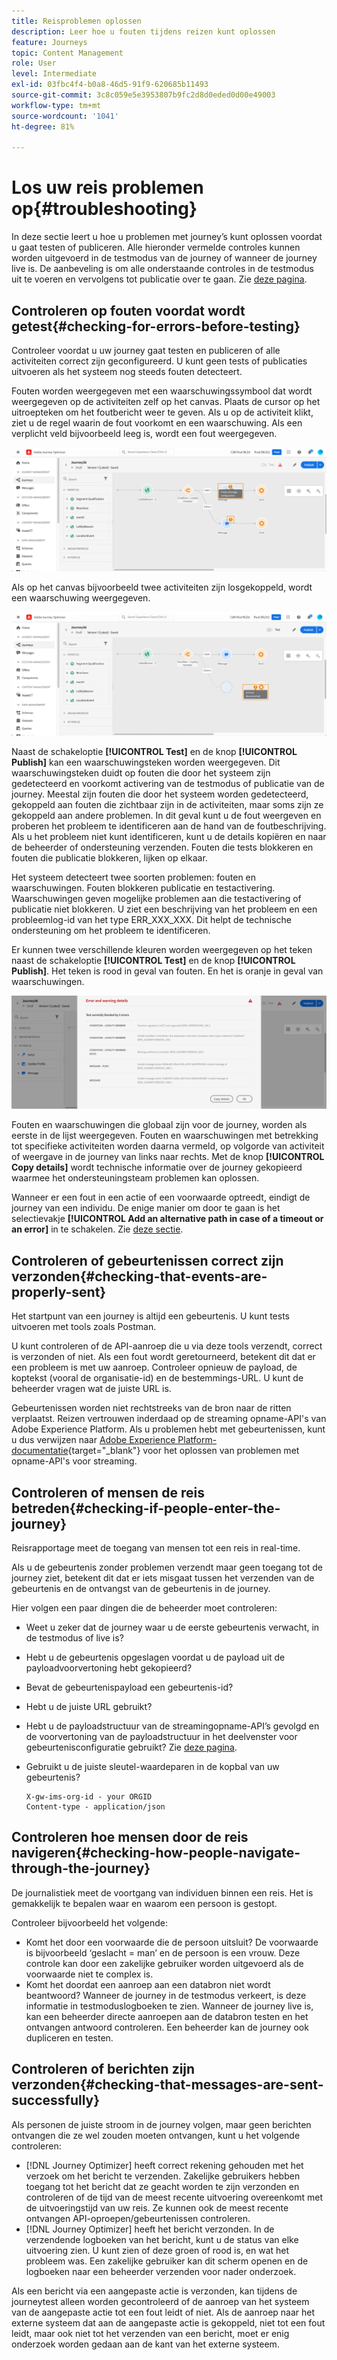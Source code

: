 ```yaml
---
title: Reisproblemen oplossen
description: Leer hoe u fouten tijdens reizen kunt oplossen
feature: Journeys
topic: Content Management
role: User
level: Intermediate
exl-id: 03fbc4f4-b0a8-46d5-91f9-620685b11493
source-git-commit: 3c8c059e5e3953807b9fc2d8d0eded0d00e49003
workflow-type: tm+mt
source-wordcount: '1041'
ht-degree: 81%

---
```


# Los uw reis problemen op{#troubleshooting}

In deze sectie leert u hoe u problemen met journey’s kunt oplossen voordat u gaat testen of publiceren. Alle hieronder vermelde controles kunnen worden uitgevoerd in de testmodus van de journey of wanneer de journey live is. De aanbeveling is om alle onderstaande controles in de testmodus uit te voeren en vervolgens tot publicatie over te gaan. Zie [deze pagina](../building-journeys/testing-the-journey.md).

## Controleren op fouten voordat wordt getest{#checking-for-errors-before-testing}

Controleer voordat u uw journey gaat testen en publiceren of alle activiteiten correct zijn geconfigureerd. U kunt geen tests of publicaties uitvoeren als het systeem nog steeds fouten detecteert.

Fouten worden weergegeven met een waarschuwingssymbool dat wordt weergegeven op de activiteiten zelf op het canvas. Plaats de cursor op het uitroepteken om het foutbericht weer te geven. Als u op de activiteit klikt, ziet u de regel waarin de fout voorkomt en een waarschuwing. Als een verplicht veld bijvoorbeeld leeg is, wordt een fout weergegeven.

![](../assets/journey63.png)

Als op het canvas bijvoorbeeld twee activiteiten zijn losgekoppeld, wordt een waarschuwing weergegeven.

![](../assets/canvas-disconnected.png)

Naast de schakeloptie **[!UICONTROL Test]** en de knop **[!UICONTROL Publish]** kan een waarschuwingsteken worden weergegeven. Dit waarschuwingsteken duidt op fouten die door het systeem zijn gedetecteerd en voorkomt activering van de testmodus of publicatie van de journey. Meestal zijn fouten die door het systeem worden gedetecteerd, gekoppeld aan fouten die zichtbaar zijn in de activiteiten, maar soms zijn ze gekoppeld aan andere problemen. In dit geval kunt u de fout weergeven en proberen het probleem te identificeren aan de hand van de foutbeschrijving. Als u het probleem niet kunt identificeren, kunt u de details kopiëren en naar de beheerder of ondersteuning verzenden. Fouten die tests blokkeren en fouten die publicatie blokkeren, lijken op elkaar.

Het systeem detecteert twee soorten problemen: fouten en waarschuwingen. Fouten blokkeren publicatie en testactivering. Waarschuwingen geven mogelijke problemen aan die testactivering of publicatie niet blokkeren. U ziet een beschrijving van het probleem en een probleemlog-id van het type ERR_XXX_XXX. Dit helpt de technische ondersteuning om het probleem te identificeren.

Er kunnen twee verschillende kleuren worden weergegeven op het teken naast de schakeloptie **[!UICONTROL Test]** en de knop **[!UICONTROL Publish]**. Het teken is rood in geval van fouten. En het is oranje in geval van waarschuwingen.

![](../assets/journey75.png)

Fouten en waarschuwingen die globaal zijn voor de journey, worden als eerste in de lijst weergegeven. Fouten en waarschuwingen met betrekking tot specifieke activiteiten worden daarna vermeld, op volgorde van activiteit of weergave in de journey van links naar rechts. Met de knop **[!UICONTROL Copy details]** wordt technische informatie over de journey gekopieerd waarmee het ondersteuningsteam problemen kan oplossen.

Wanneer er een fout in een actie of een voorwaarde optreedt, eindigt de journey van een individu. De enige manier om door te gaan is het selectievakje **[!UICONTROL Add an alternative path in case of a timeout or an error]** in te schakelen. Zie [deze sectie](../building-journeys/using-the-journey-designer.md#paths).

## Controleren of gebeurtenissen correct zijn verzonden{#checking-that-events-are-properly-sent}

Het startpunt van een journey is altijd een gebeurtenis. U kunt tests uitvoeren met tools zoals Postman.

U kunt controleren of de API-aanroep die u via deze tools verzendt, correct is verzonden of niet. Als een fout wordt geretourneerd, betekent dit dat er een probleem is met uw aanroep. Controleer opnieuw de payload, de koptekst (vooral de organisatie-id) en de bestemmings-URL. U kunt de beheerder vragen wat de juiste URL is.

Gebeurtenissen worden niet rechtstreeks van de bron naar de ritten verplaatst. Reizen vertrouwen inderdaad op de streaming opname-API&#39;s van Adobe Experience Platform. Als u problemen hebt met gebeurtenissen, kunt u dus verwijzen naar [Adobe Experience Platform-documentatie](https://experienceleague.adobe.com/docs/experience-platform/ingestion/streaming/troubleshooting.html){target=&quot;_blank&quot;} voor het oplossen van problemen met opname-API&#39;s voor streaming.

## Controleren of mensen de reis betreden{#checking-if-people-enter-the-journey}

Reisrapportage meet de toegang van mensen tot een reis in real-time.

Als u de gebeurtenis zonder problemen verzendt maar geen toegang tot de journey ziet, betekent dit dat er iets misgaat tussen het verzenden van de gebeurtenis en de ontvangst van de gebeurtenis in de journey.

Hier volgen een paar dingen die de beheerder moet controleren:

* Weet u zeker dat de journey waar u de eerste gebeurtenis verwacht, in de testmodus of live is?
* Hebt u de gebeurtenis opgeslagen voordat u de payload uit de payloadvoorvertoning hebt gekopieerd?
* Bevat de gebeurtenispayload een gebeurtenis-id?
* Hebt u de juiste URL gebruikt?
* Hebt u de payloadstructuur van de streamingopname-API’s gevolgd en de voorvertoning van de payloadstructuur in het deelvenster voor gebeurtenisconfiguratie gebruikt? Zie [deze pagina](../event/about-creating.md#preview-the-payload).
* Gebruikt u de juiste sleutel-waardeparen in de kopbal van uw gebeurtenis?

   ```
   X-gw-ims-org-id - your ORGID
   Content-type - application/json
   ```

## Controleren hoe mensen door de reis navigeren{#checking-how-people-navigate-through-the-journey}

De journalistiek meet de voortgang van individuen binnen een reis. Het is gemakkelijk te bepalen waar en waarom een persoon is gestopt.

Controleer bijvoorbeeld het volgende:

* Komt het door een voorwaarde die de persoon uitsluit? De voorwaarde is bijvoorbeeld ‘geslacht = man’ en de persoon is een vrouw. Deze controle kan door een zakelijke gebruiker worden uitgevoerd als de voorwaarde niet te complex is.
* Komt het doordat een aanroep aan een databron niet wordt beantwoord? Wanneer de journey in de testmodus verkeert, is deze informatie in testmoduslogboeken te zien. Wanneer de journey live is, kan een beheerder directe aanroepen aan de databron testen en het ontvangen antwoord controleren. Een beheerder kan de journey ook dupliceren en testen.

## Controleren of berichten zijn verzonden{#checking-that-messages-are-sent-successfully}

Als personen de juiste stroom in de journey volgen, maar geen berichten ontvangen die ze wel zouden moeten ontvangen, kunt u het volgende controleren:

* [!DNL Journey Optimizer] heeft correct rekening gehouden met het verzoek om het bericht te verzenden. Zakelijke gebruikers hebben toegang tot het bericht dat ze geacht worden te zijn verzonden en controleren of de tijd van de meest recente uitvoering overeenkomt met de uitvoeringstijd van uw reis. Ze kunnen ook de meest recente ontvangen API-oproepen/gebeurtenissen controleren.
* [!DNL Journey Optimizer] heeft het bericht verzonden. In de verzendende logboeken van het bericht, kunt u de status van elke uitvoering zien. U kunt zien of deze groen of rood is, en wat het probleem was. Een zakelijke gebruiker kan dit scherm openen en de logboeken naar een beheerder verzenden voor nader onderzoek.

Als een bericht via een aangepaste actie is verzonden, kan tijdens de journeytest alleen worden gecontroleerd of de aanroep van het systeem van de aangepaste actie tot een fout leidt of niet. Als de aanroep naar het externe systeem dat aan de aangepaste actie is gekoppeld, niet tot een fout leidt, maar ook niet tot het verzenden van een bericht, moet er enig onderzoek worden gedaan aan de kant van het externe systeem.
